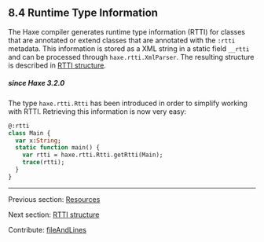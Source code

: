 ## 8.4 Runtime Type Information

The Haxe compiler generates runtime type information (RTTI) for classes that are annotated or extend classes that are annotated with the `:rtti` metadata. This information is stored as a XML string in a static field `__rtti` and can be processed through `haxe.rtti.XmlParser`. The resulting structure is described in [RTTI structure](cr-rtti-structure.md).

##### since Haxe 3.2.0



The type `haxe.rtti.Rtti` has been introduced in order to simplify working with RTTI. Retrieving this information is now very easy:

```haxe
@:rtti
class Main {
  var x:String;
  static function main() {
    var rtti = haxe.rtti.Rtti.getRtti(Main);
    trace(rtti);
  }
}
```

---

Previous section: [Resources](cr-resources.md)

Next section: [RTTI structure](cr-rtti-structure.md)

Contribute: [fileAndLines](https://github.com/HaxeFoundation/HaxeManual/blob/master/08-compiler-features.tex#L105-105)
